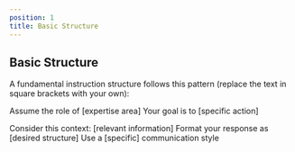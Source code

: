 ```yaml
---
position: 1
title: Basic Structure
---
```


## Basic Structure

A fundamental instruction structure follows this pattern (replace the text in square brackets with your own):

Assume the role of [expertise area] Your goal is to [specific action]

Consider this context: [relevant information] Format your response as [desired structure] Use a [specific] communication style